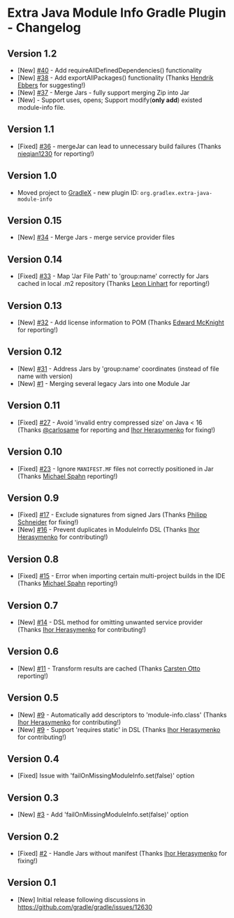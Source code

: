 # Extra Java Module Info Gradle Plugin - Changelog

## Version 1.2
* [New] [#40](https://github.com/gradlex-org/extra-java-module-info/issues/40) - Add requireAllDefinedDependencies() functionality
* [New] [#38](https://github.com/gradlex-org/extra-java-module-info/issues/38) - Add exportAllPackages() functionality (Thanks [Hendrik Ebbers](https://github.com/hendrikebbers) for suggesting!)
* [New] [#37](https://github.com/gradlex-org/extra-java-module-info/issues/37) - Merge Jars - fully support merging Zip into Jar
* [New] - Support uses, opens; Support modify(**only add**) existed module-info file.

## Version 1.1
* [Fixed] [#36](https://github.com/gradlex-org/extra-java-module-info/issues/36) - mergeJar can lead to unnecessary build failures (Thanks [nieqian1230](https://github.com/nieqian1230) for reporting!)

## Version 1.0
* Moved project to [GradleX](https://gradlex.org) - new plugin ID: `org.gradlex.extra-java-module-info`

## Version 0.15
* [New] [#34](https://github.com/gradlex-org/extra-java-module-info/issues/34) - Merge Jars - merge service provider files

## Version 0.14
* [Fixed] [#33](https://github.com/gradlex-org/extra-java-module-info/issues/33) - Map 'Jar File Path' to 'group:name' correctly for Jars cached in local .m2 repository (Thanks [Leon Linhart](https://github.com/TheMrMilchmann) for reporting!)

## Version 0.13
* [New] [#32](https://github.com/gradlex-org/extra-java-module-info/issues/32) - Add license information to POM (Thanks [Edward McKnight](https://github.com/EM-Creations) for reporting!)

## Version 0.12
* [New] [#31](https://github.com/gradlex-org/extra-java-module-info/issues/31) - Address Jars by 'group:name' coordinates (instead of file name with version)
* [New] [#1](https://github.com/gradlex-org/extra-java-module-info/issues/1) - Merging several legacy Jars into one Module Jar

## Version 0.11
* [Fixed] [#27](https://github.com/gradlex-org/extra-java-module-info/issues/27) - Avoid 'invalid entry compressed size' on Java < 16 (Thanks [@carlosame](https://github.com/carlosame) for reporting and [Ihor Herasymenko](https://github.com/iherasymenko) 
   for fixing!)

## Version 0.10
* [Fixed] [#23](https://github.com/gradlex-org/extra-java-module-info/issues/23) - Ignore `MANIFEST.MF` files not correctly positioned in Jar (Thanks [Michael Spahn](https://github.com/michael-spahn) reporting!)

## Version 0.9
* [Fixed] [#17](https://github.com/gradlex-org/extra-java-module-info/issues/17) - Exclude signatures from signed Jars (Thanks [Philipp Schneider](https://github.com/p-schneider) for fixing!)
* [New] [#16](https://github.com/gradlex-org/extra-java-module-info/issues/16) - Prevent duplicates in ModuleInfo DSL (Thanks [Ihor Herasymenko](https://github.com/iherasymenko) for contributing!)

## Version 0.8
* [Fixed] [#15](https://github.com/gradlex-org/extra-java-module-info/issues/15) - Error when importing certain multi-project builds in the IDE (Thanks [Michael Spahn](https://github.com/michael-spahn) reporting!)

## Version 0.7
* [New] [#14](https://github.com/gradlex-org/extra-java-module-info/issues/14) - DSL method for omitting unwanted service provider (Thanks [Ihor Herasymenko](https://github.com/iherasymenko) for contributing!)

## Version 0.6
* [New] [#11](https://github.com/gradlex-org/extra-java-module-info/issues/11) - Transform results are cached (Thanks [Carsten Otto](https://github.com/C-Otto) reporting!)

## Version 0.5
* [New] [#9](https://github.com/gradlex-org/extra-java-module-info/issues/9) - Automatically add descriptors to 'module-info.class' (Thanks [Ihor Herasymenko](https://github.com/iherasymenko) for contributing!)
* [New] [#9](https://github.com/gradlex-org/extra-java-module-info/issues/9) - Support 'requires static' in DSL (Thanks [Ihor Herasymenko](https://github.com/iherasymenko) for contributing!)

## Version 0.4
* [Fixed] Issue with 'failOnMissingModuleInfo.set(false)' option

## Version 0.3
* [New] [#3](https://github.com/gradlex-org/extra-java-module-info/issues/3) - Add 'failOnMissingModuleInfo.set(false)' option

## Version 0.2
* [Fixed] [#2](https://github.com/gradlex-org/extra-java-module-info/issues/2) - Handle Jars without manifest (Thanks [Ihor Herasymenko](https://github.com/iherasymenko) for fixing!)

## Version 0.1
* [New] Initial release following discussions in https://github.com/gradle/gradle/issues/12630

